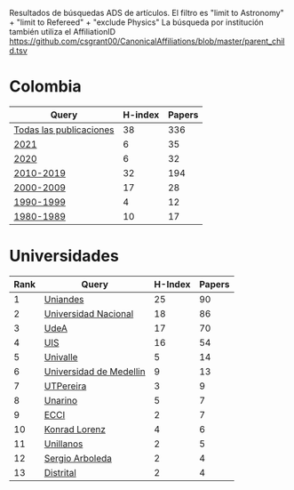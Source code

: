 Resultados de búsquedas ADS de artículos. El filtro es "limit to Astronomy" + "limit to Refereed" + "exclude Physics" 
La búsqueda por institución también utiliza el AffiliationID https://github.com/csgrant00/CanonicalAffiliations/blob/master/parent_child.tsv

# Colombia

Query | H-index | Papers |
 ---- | ---- | ---- |
 [Todas las publicaciones](https://ui.adsabs.harvard.edu/search/filter_database_fq_database=NOT&filter_database_fq_database=((database%3A%22astronomy%22)%20NOT%20database%3A%22physics%22)&filter_database_fq_database=database%3A%22general%22&filter_property_fq_property=AND&filter_property_fq_property=property%3A%22refereed%22&fq=%7B!type%3Daqp%20v%3D%24fq_database%7D&fq=%7B!type%3Daqp%20v%3D%24fq_property%7D&fq_database=(((database%3A%22astronomy%22)%20NOT%20database%3A%22physics%22)%20NOT%20database%3A%22general%22)&fq_property=(property%3A%22refereed%22)&q=(((aff%3A%22Colombia%22%20AND%20aff%3A%22Universidad%20del%20Valle%22)%20OR%20aff_id%3A%20A03111%20OR%20(aff%3A%22Colombia%22%20AND%20aff%3A%22Universidad%20de%20los%20Andes%22%20AND%20aff%3A%22Bogota%22)%20OR%20aff_id%3AA03106%20OR%20(aff%3A%22Colombia%22%20AND%20aff%3A%22Universidad%20Industrial%20de%20Santander%22)%20OR%20aff_id%3AA03114%20OR%20(aff%3A%22Colombia%22%20AND%20aff%3A%22Universidad%20Nacional%20de%20Colombia%22)%20OR%20aff_id%3AA03115%20OR%20(aff%3A%22Colombia%22%20AND%20aff%3A%22Universidad%20de%20Antioquia%22%20)%20OR%20aff_id%3AA03104%20OR%20(aff%3A%22Colombia%22%20AND%20aff%3A%22Sergio%20Arboleda%22)%20OR%20(aff%3A%22Colombia%22%20AND%20aff%3A%22Universidad%20de%20los%20Llanos%22)%20%20OR%20(aff%3A%22Colombia%22%20AND%20aff%3A%22ECCI%22)%20%20OR%20(aff%3A%22Colombia%22%20AND%20aff%3A%22Konrad%20Lorenz%22)%20OR%20(aff%3A%22Colombia%22%20AND%20aff%3A%22University%20of%20Nari%C3%B1o%22)%20OR%20aff_id%3A%20A03108%20OR%20aff_id%3AA03102%20OR%20aff_id%3AA03103%20%20OR%20aff_id%3AA03104%20OR%20aff_id%3AA03105%20OR%20aff_id%3AA03106%20OR%20aff_id%3AA03107%20OR%20aff_id%3AA03108%20OR%20aff_id%3AA03109%20%20OR%20aff_id%3A%20A03110%20OR%20aff_id%3A%20A03112%20OR%20aff_id%3A%20A03113%20OR%20aff_id%3A%20A03114%20OR%20aff_id%3A%20A03115%20OR%20aff_id%3A%20A03116%20OR%20aff_id%3A%20A03117%20OR%20aff_id%3A%20A03118))&sort=date%20desc%2C%20bibcode%20desc&p_=0)   | 38 | 336 |
[2021](https://ui.adsabs.harvard.edu/search/filter_property_fq_property=AND&filter_property_fq_property=property%3A%22refereed%22&fq=%7B!type%3Daqp%20v%3D%24fq_database%7D&fq=%7B!type%3Daqp%20v%3D%24fq_property%7D&fq_database=(((*%3A*%20NOT%20database%3A%22physics%22))%20AND%20database%3A%22astronomy%22)&fq_property=(property%3A%22refereed%22)&p_=0&q=(((aff%3A%22Colombia%22%20AND%20aff%3A%22Universidad%20del%20Valle%22)%20OR%20aff_id%3A%20A03111%20OR%20(aff%3A%22Colombia%22%20AND%20aff%3A%22Universidad%20de%20los%20Andes%22%20AND%20aff%3A%22Bogota%22)%20OR%20aff_id%3AA03106%20OR%20(aff%3A%22Colombia%22%20AND%20aff%3A%22Universidad%20Industrial%20de%20Santander%22)%20OR%20aff_id%3AA03114%20OR%20(aff%3A%22Colombia%22%20AND%20aff%3A%22Universidad%20Nacional%20de%20Colombia%22)%20OR%20aff_id%3AA03115%20OR%20(aff%3A%22Colombia%22%20AND%20aff%3A%22Universidad%20de%20Antioquia%22%20)%20OR%20aff_id%3AA03104%20OR%20(aff%3A%22Colombia%22%20AND%20aff%3A%22Sergio%20Arboleda%22)%20OR%20(aff%3A%22Colombia%22%20AND%20aff%3A%22Universidad%20de%20los%20Llanos%22)%20%20OR%20(aff%3A%22Colombia%22%20AND%20aff%3A%22ECCI%22)%20%20OR%20(aff%3A%22Colombia%22%20AND%20aff%3A%22Konrad%20Lorenz%22)%20OR%20aff_id%3AA03102%20OR%20aff_id%3AA03103%20%20OR%20aff_id%3AA03104%20OR%20aff_id%3AA03105%20OR%20aff_id%3AA03106%20OR%20aff_id%3AA03107%20OR%20aff_id%3AA03108%20OR%20aff_id%3AA03109%20%20OR%20aff_id%3A%20A03110%20OR%20aff_id%3A%20A03112%20OR%20aff_id%3A%20A03113%20OR%20aff_id%3A%20A03114%20OR%20aff_id%3A%20A03115%20OR%20aff_id%3A%20A03116%20OR%20aff_id%3A%20A03117%20OR%20aff_id%3A%20A03118)%20AND%20year%3A2021-2021)&sort=date%20desc%2C%20bibcode%20desc)   | 6 | 35 |
[2020](https://ui.adsabs.harvard.edu/search/filter_property_fq_property=AND&filter_property_fq_property=property%3A%22refereed%22&fq=%7B!type%3Daqp%20v%3D%24fq_database%7D&fq=%7B!type%3Daqp%20v%3D%24fq_property%7D&fq_database=(((*%3A*%20NOT%20database%3A%22physics%22))%20AND%20database%3A%22astronomy%22)&fq_property=(property%3A%22refereed%22)&q=(((aff%3A%22Colombia%22%20AND%20aff%3A%22Universidad%20del%20Valle%22)%20OR%20aff_id%3A%20A03111%20OR%20(aff%3A%22Colombia%22%20AND%20aff%3A%22Universidad%20de%20los%20Andes%22%20AND%20aff%3A%22Bogota%22)%20OR%20aff_id%3AA03106%20OR%20(aff%3A%22Colombia%22%20AND%20aff%3A%22Universidad%20Industrial%20de%20Santander%22)%20OR%20aff_id%3AA03114%20OR%20(aff%3A%22Colombia%22%20AND%20aff%3A%22Universidad%20Nacional%20de%20Colombia%22)%20OR%20aff_id%3AA03115%20OR%20(aff%3A%22Colombia%22%20AND%20aff%3A%22Universidad%20de%20Antioquia%22%20)%20OR%20aff_id%3AA03104%20OR%20(aff%3A%22Colombia%22%20AND%20aff%3A%22Sergio%20Arboleda%22)%20OR%20(aff%3A%22Colombia%22%20AND%20aff%3A%22Universidad%20de%20los%20Llanos%22)%20%20OR%20(aff%3A%22Colombia%22%20AND%20aff%3A%22ECCI%22)%20%20OR%20(aff%3A%22Colombia%22%20AND%20aff%3A%22Konrad%20Lorenz%22)%20OR%20aff_id%3AA03102%20OR%20aff_id%3AA03103%20%20OR%20aff_id%3AA03104%20OR%20aff_id%3AA03105%20OR%20aff_id%3AA03106%20OR%20aff_id%3AA03107%20OR%20aff_id%3AA03108%20OR%20aff_id%3AA03109%20%20OR%20aff_id%3A%20A03110%20OR%20aff_id%3A%20A03112%20OR%20aff_id%3A%20A03113%20OR%20aff_id%3A%20A03114%20OR%20aff_id%3A%20A03115%20OR%20aff_id%3A%20A03116%20OR%20aff_id%3A%20A03117%20OR%20aff_id%3A%20A03118)%20AND%20year%3A2020-2020)&sort=date%20desc%2C%20bibcode%20desc&p_=0)  | 6 | 32 |
[2010-2019](https://ui.adsabs.harvard.edu/search/filter_property_fq_property=AND&filter_property_fq_property=property%3A%22refereed%22&fq=%7B!type%3Daqp%20v%3D%24fq_database%7D&fq=%7B!type%3Daqp%20v%3D%24fq_property%7D&fq_database=(((*%3A*%20NOT%20database%3A%22physics%22))%20AND%20database%3A%22astronomy%22)&fq_property=(property%3A%22refereed%22)&q=(((aff%3A%22Colombia%22%20AND%20aff%3A%22Universidad%20del%20Valle%22)%20OR%20aff_id%3A%20A03111%20OR%20(aff%3A%22Colombia%22%20AND%20aff%3A%22Universidad%20de%20los%20Andes%22%20AND%20aff%3A%22Bogota%22)%20OR%20aff_id%3AA03106%20OR%20(aff%3A%22Colombia%22%20AND%20aff%3A%22Universidad%20Industrial%20de%20Santander%22)%20OR%20aff_id%3AA03114%20OR%20(aff%3A%22Colombia%22%20AND%20aff%3A%22Universidad%20Nacional%20de%20Colombia%22)%20OR%20aff_id%3AA03115%20OR%20(aff%3A%22Colombia%22%20AND%20aff%3A%22Universidad%20de%20Antioquia%22%20)%20OR%20aff_id%3AA03104%20OR%20(aff%3A%22Colombia%22%20AND%20aff%3A%22Sergio%20Arboleda%22)%20OR%20(aff%3A%22Colombia%22%20AND%20aff%3A%22Universidad%20de%20los%20Llanos%22)%20%20OR%20(aff%3A%22Colombia%22%20AND%20aff%3A%22ECCI%22)%20%20OR%20(aff%3A%22Colombia%22%20AND%20aff%3A%22Konrad%20Lorenz%22)%20OR%20aff_id%3AA03102%20OR%20aff_id%3AA03103%20%20OR%20aff_id%3AA03104%20OR%20aff_id%3AA03105%20OR%20aff_id%3AA03106%20OR%20aff_id%3AA03107%20OR%20aff_id%3AA03108%20OR%20aff_id%3AA03109%20%20OR%20aff_id%3A%20A03110%20OR%20aff_id%3A%20A03112%20OR%20aff_id%3A%20A03113%20OR%20aff_id%3A%20A03114%20OR%20aff_id%3A%20A03115%20OR%20aff_id%3A%20A03116%20OR%20aff_id%3A%20A03117%20OR%20aff_id%3A%20A03118)%20AND%20year%3A2010-2019)&sort=date%20desc%2C%20bibcode%20desc&p_=0)  | 32 | 194 |
[2000-2009](https://ui.adsabs.harvard.edu/search/filter_property_fq_property=AND&filter_property_fq_property=property%3A%22refereed%22&fq=%7B!type%3Daqp%20v%3D%24fq_database%7D&fq=%7B!type%3Daqp%20v%3D%24fq_property%7D&fq_database=(((*%3A*%20NOT%20database%3A%22physics%22))%20AND%20database%3A%22astronomy%22)&fq_property=(property%3A%22refereed%22)&q=(((aff%3A%22Colombia%22%20AND%20aff%3A%22Universidad%20del%20Valle%22)%20OR%20aff_id%3A%20A03111%20OR%20(aff%3A%22Colombia%22%20AND%20aff%3A%22Universidad%20de%20los%20Andes%22%20AND%20aff%3A%22Bogota%22)%20OR%20aff_id%3AA03106%20OR%20(aff%3A%22Colombia%22%20AND%20aff%3A%22Universidad%20Industrial%20de%20Santander%22)%20OR%20aff_id%3AA03114%20OR%20(aff%3A%22Colombia%22%20AND%20aff%3A%22Universidad%20Nacional%20de%20Colombia%22)%20OR%20aff_id%3AA03115%20OR%20(aff%3A%22Colombia%22%20AND%20aff%3A%22Universidad%20de%20Antioquia%22%20)%20OR%20aff_id%3AA03104%20OR%20(aff%3A%22Colombia%22%20AND%20aff%3A%22Sergio%20Arboleda%22)%20OR%20(aff%3A%22Colombia%22%20AND%20aff%3A%22Universidad%20de%20los%20Llanos%22)%20%20OR%20(aff%3A%22Colombia%22%20AND%20aff%3A%22ECCI%22)%20%20OR%20(aff%3A%22Colombia%22%20AND%20aff%3A%22Konrad%20Lorenz%22)%20OR%20aff_id%3AA03102%20OR%20aff_id%3AA03103%20%20OR%20aff_id%3AA03104%20OR%20aff_id%3AA03105%20OR%20aff_id%3AA03106%20OR%20aff_id%3AA03107%20OR%20aff_id%3AA03108%20OR%20aff_id%3AA03109%20%20OR%20aff_id%3A%20A03110%20OR%20aff_id%3A%20A03112%20OR%20aff_id%3A%20A03113%20OR%20aff_id%3A%20A03114%20OR%20aff_id%3A%20A03115%20OR%20aff_id%3A%20A03116%20OR%20aff_id%3A%20A03117%20OR%20aff_id%3A%20A03118)%20AND%20year%3A2000-2009)&sort=date%20desc%2C%20bibcode%20desc&p_=0)  | 17| 28 |
[1990-1999](https://ui.adsabs.harvard.edu/search/filter_property_fq_property=AND&filter_property_fq_property=property%3A%22refereed%22&fq=%7B!type%3Daqp%20v%3D%24fq_database%7D&fq=%7B!type%3Daqp%20v%3D%24fq_property%7D&fq_database=(((*%3A*%20NOT%20database%3A%22physics%22))%20AND%20database%3A%22astronomy%22)&fq_property=(property%3A%22refereed%22)&q=(((aff%3A%22Colombia%22%20AND%20aff%3A%22Universidad%20del%20Valle%22)%20OR%20aff_id%3A%20A03111%20OR%20(aff%3A%22Colombia%22%20AND%20aff%3A%22Universidad%20de%20los%20Andes%22%20AND%20aff%3A%22Bogota%22)%20OR%20aff_id%3AA03106%20OR%20(aff%3A%22Colombia%22%20AND%20aff%3A%22Universidad%20Industrial%20de%20Santander%22)%20OR%20aff_id%3AA03114%20OR%20(aff%3A%22Colombia%22%20AND%20aff%3A%22Universidad%20Nacional%20de%20Colombia%22)%20OR%20aff_id%3AA03115%20OR%20(aff%3A%22Colombia%22%20AND%20aff%3A%22Universidad%20de%20Antioquia%22%20)%20OR%20aff_id%3AA03104%20OR%20(aff%3A%22Colombia%22%20AND%20aff%3A%22Sergio%20Arboleda%22)%20OR%20(aff%3A%22Colombia%22%20AND%20aff%3A%22Universidad%20de%20los%20Llanos%22)%20%20OR%20(aff%3A%22Colombia%22%20AND%20aff%3A%22ECCI%22)%20%20OR%20(aff%3A%22Colombia%22%20AND%20aff%3A%22Konrad%20Lorenz%22)%20OR%20aff_id%3AA03102%20OR%20aff_id%3AA03103%20%20OR%20aff_id%3AA03104%20OR%20aff_id%3AA03105%20OR%20aff_id%3AA03106%20OR%20aff_id%3AA03107%20OR%20aff_id%3AA03108%20OR%20aff_id%3AA03109%20%20OR%20aff_id%3A%20A03110%20OR%20aff_id%3A%20A03112%20OR%20aff_id%3A%20A03113%20OR%20aff_id%3A%20A03114%20OR%20aff_id%3A%20A03115%20OR%20aff_id%3A%20A03116%20OR%20aff_id%3A%20A03117%20OR%20aff_id%3A%20A03118)%20AND%20year%3A1990-1999)&sort=date%20desc%2C%20bibcode%20desc&p_=0)  | 4 | 12 |
[1980-1989](https://ui.adsabs.harvard.edu/search/filter_property_fq_property=AND&filter_property_fq_property=property%3A%22refereed%22&fq=%7B!type%3Daqp%20v%3D%24fq_database%7D&fq=%7B!type%3Daqp%20v%3D%24fq_property%7D&fq_database=(((*%3A*%20NOT%20database%3A%22physics%22))%20AND%20database%3A%22astronomy%22)&fq_property=(property%3A%22refereed%22)&q=(((aff%3A%22Colombia%22%20AND%20aff%3A%22Universidad%20del%20Valle%22)%20OR%20aff_id%3A%20A03111%20OR%20(aff%3A%22Colombia%22%20AND%20aff%3A%22Universidad%20de%20los%20Andes%22%20AND%20aff%3A%22Bogota%22)%20OR%20aff_id%3AA03106%20OR%20(aff%3A%22Colombia%22%20AND%20aff%3A%22Universidad%20Industrial%20de%20Santander%22)%20OR%20aff_id%3AA03114%20OR%20(aff%3A%22Colombia%22%20AND%20aff%3A%22Universidad%20Nacional%20de%20Colombia%22)%20OR%20aff_id%3AA03115%20OR%20(aff%3A%22Colombia%22%20AND%20aff%3A%22Universidad%20de%20Antioquia%22%20)%20OR%20aff_id%3AA03104%20OR%20(aff%3A%22Colombia%22%20AND%20aff%3A%22Sergio%20Arboleda%22)%20OR%20(aff%3A%22Colombia%22%20AND%20aff%3A%22Universidad%20de%20los%20Llanos%22)%20%20OR%20(aff%3A%22Colombia%22%20AND%20aff%3A%22ECCI%22)%20%20OR%20(aff%3A%22Colombia%22%20AND%20aff%3A%22Konrad%20Lorenz%22)%20OR%20aff_id%3AA03102%20OR%20aff_id%3AA03103%20%20OR%20aff_id%3AA03104%20OR%20aff_id%3AA03105%20OR%20aff_id%3AA03106%20OR%20aff_id%3AA03107%20OR%20aff_id%3AA03108%20OR%20aff_id%3AA03109%20%20OR%20aff_id%3A%20A03110%20OR%20aff_id%3A%20A03112%20OR%20aff_id%3A%20A03113%20OR%20aff_id%3A%20A03114%20OR%20aff_id%3A%20A03115%20OR%20aff_id%3A%20A03116%20OR%20aff_id%3A%20A03117%20OR%20aff_id%3A%20A03118)%20AND%20year%3A1980-1989)&sort=date%20desc%2C%20bibcode%20desc&p_=0)  | 10 | 17 |

# Universidades

Rank | Query | H-Index | Papers |
---- | ---- | ---- | ---- |
1 | [Uniandes](https://ui.adsabs.harvard.edu/search/filter_property_fq_property=AND&filter_property_fq_property=property%3A%22refereed%22&fq=%7B!type%3Daqp%20v%3D%24fq_database%7D&fq=%7B!type%3Daqp%20v%3D%24fq_property%7D&fq_database=(((*%3A*%20NOT%20database%3A%22physics%22))%20AND%20database%3A%22astronomy%22)&fq_property=(property%3A%22refereed%22)&q=(aff%3A%22Colombia%22%20AND%20aff%3A%22Universidad%20de%20los%20Andes%22%20AND%20aff%3A%22Bogota%22)%20OR%20aff_id%3AA03106&sort=date%20desc%2C%20bibcode%20desc&p_=0)  | 25 | 90 |
2 | [Universidad Nacional](https://ui.adsabs.harvard.edu/search/filter_property_fq_property=AND&filter_property_fq_property=property%3A%22refereed%22&fq=%7B!type%3Daqp%20v%3D%24fq_database%7D&fq=%7B!type%3Daqp%20v%3D%24fq_property%7D&fq_database=(((*%3A*%20NOT%20database%3A%22physics%22))%20AND%20database%3A%22astronomy%22)&fq_property=(property%3A%22refereed%22)&q=(aff%3A%22Colombia%22%20AND%20aff%3A%22Universidad%20Nacional%20de%20Colombia%22)%20OR%20aff_id%3AA03115&sort=date%20desc%2C%20bibcode%20desc&p_=0)  |18 | 86 |
3 | [UdeA](https://ui.adsabs.harvard.edu/search/filter_property_fq_property=AND&filter_property_fq_property=property%3A%22refereed%22&fq=%7B!type%3Daqp%20v%3D%24fq_database%7D&fq=%7B!type%3Daqp%20v%3D%24fq_property%7D&fq_database=((database%3A%22astronomy%22)%20NOT%20database%3A%22physics%22%20NOT%20database%3A%22general%22)&fq_property=(property%3A%22refereed%22)&q=(aff%3A%22Colombia%22%20AND%20aff%3A%22Universidad%20de%20Antioquia%22%20)%20OR%20aff_id%3AA03104%09&sort=date%20desc%2C%20bibcode%20desc&p_=0) | 17| 70 |
4 | [UIS](https://ui.adsabs.harvard.edu/search/filter_property_fq_property=AND&filter_property_fq_property=property%3A%22refereed%22&fq=%7B!type%3Daqp%20v%3D%24fq_database%7D&fq=%7B!type%3Daqp%20v%3D%24fq_property%7D&fq_database=((database%3A%22astronomy%22)%20NOT%20database%3A%22physics%22%20NOT%20database%3A%22general%22)&fq_property=(property%3A%22refereed%22)&q=(aff%3A%22Colombia%22%20AND%20aff%3A%22Universidad%20Industrial%20de%20Santander%22)%20OR%20aff_id%3AA03114&sort=date%20desc%2C%20bibcode%20desc&p_=0)| 16 | 54 |
5 | [Univalle](https://ui.adsabs.harvard.edu/search/filter_property_fq_property=AND&filter_property_fq_property=property%3A%22refereed%22&fq=%7B!type%3Daqp%20v%3D%24fq_database%7D&fq=%7B!type%3Daqp%20v%3D%24fq_property%7D&fq_database=((database%3A%22astronomy%22)%20NOT%20database%3A%22physics%22%20NOT%20database%3A%22general%22)&fq_property=(property%3A%22refereed%22)&q=(aff%3A%22Colombia%22%20AND%20aff%3A%22Universidad%20del%20Valle%22)%20OR%20aff_id%3A%20A03111&sort=date%20desc%2C%20bibcode%20desc&p_=0)| 5 | 14 |
6 | [Universidad de Medellin](https://ui.adsabs.harvard.edu/search/filter_property_fq_property=NOT&filter_property_fq_property=*%3A*&filter_property_fq_property=property%3A%22notrefereed%22&fq=%7B!type%3Daqp%20v%3D%24fq_database%7D&fq=%7B!type%3Daqp%20v%3D%24fq_property%7D&fq_database=(*%3A*%20NOT%20database%3A%22physics%22%20NOT%20database%3A%22general%22)&fq_property=(*%3A*%20NOT%20property%3A%22notrefereed%22)&q=(aff%3A%22Colombia%22%20AND%20aff%3A%22Universidad%20de%20Medellin%22)%20&sort=date%20desc%2C%20bibcode%20desc&p_=0)| 9 | 13 |
7 | [UTPereira](https://ui.adsabs.harvard.edu/search/filter_property_fq_property=NOT&filter_property_fq_property=*%3A*&filter_property_fq_property=property%3A%22notrefereed%22&fq=%7B!type%3Daqp%20v%3D%24fq_database%7D&fq=%7B!type%3Daqp%20v%3D%24fq_property%7D&fq_database=((database%3A%22astronomy%22)%20NOT%20database%3A%22physics%22%20NOT%20database%3A%22general%22)&fq_property=(*%3A*%20NOT%20property%3A%22notrefereed%22)&q=(aff%3A%22Colombia%22%20AND%20aff%3A%22Universidad%20Tecnol%C3%B3gica%20de%20Pereira%22)%20OR%20aff_id%3A%20A03118%09&sort=date%20desc%2C%20bibcode%20desc&p_=0)| 3 | 9 |
8 | [Unarino](https://ui.adsabs.harvard.edu/search/filter_property_fq_property=NOT&filter_property_fq_property=*%3A*&filter_property_fq_property=property%3A%22notrefereed%22&fq=%7B!type%3Daqp%20v%3D%24fq_database%7D&fq=%7B!type%3Daqp%20v%3D%24fq_property%7D&fq_database=((database%3A%22astronomy%22)%20NOT%20database%3A%22physics%22%20NOT%20database%3A%22general%22)&fq_property=(*%3A*%20NOT%20property%3A%22notrefereed%22)&q=(aff%3A%22Colombia%22%20AND%20aff%3A%22University%20of%20Nari%C3%B1o%22)%20OR%20aff_id%3A%20A03108&sort=date%20desc%2C%20bibcode%20desc&p_=0) | 5 | 7 |
9 | [ECCI](https://ui.adsabs.harvard.edu/search/filter_property_fq_property=NOT&filter_property_fq_property=*%3A*&filter_property_fq_property=property%3A%22notrefereed%22&fq=%7B!type%3Daqp%20v%3D%24fq_database%7D&fq=%7B!type%3Daqp%20v%3D%24fq_property%7D&fq_database=((database%3A%22astronomy%22)%20NOT%20database%3A%22physics%22%20NOT%20database%3A%22general%22)&fq_property=(*%3A*%20NOT%20property%3A%22notrefereed%22)&q=(aff%3A%22Colombia%22%20AND%20aff%3A%22ECCI%22)%20&sort=date%20desc%2C%20bibcode%20desc&p_=0)| 2 | 7 |
10 | [Konrad Lorenz](https://ui.adsabs.harvard.edu/search/filter_property_fq_property=NOT&filter_property_fq_property=*%3A*&filter_property_fq_property=property%3A%22notrefereed%22&fq=%7B!type%3Daqp%20v%3D%24fq_database%7D&fq=%7B!type%3Daqp%20v%3D%24fq_property%7D&fq_database=((database%3A%22astronomy%22)%20NOT%20database%3A%22physics%22%20NOT%20database%3A%22general%22)&fq_property=(*%3A*%20NOT%20property%3A%22notrefereed%22)&q=aff%3A%22Colombia%22%20AND%20aff%3A%22Konrad%20Lorenz%22&sort=date%20desc%2C%20bibcode%20desc&p_=0)| 4 | 6 |
11 | [Unillanos](https://ui.adsabs.harvard.edu/search/filter_property_fq_property=AND&filter_property_fq_property=property%3A%22refereed%22&fq=%7B!type%3Daqp%20v%3D%24fq_database%7D&fq=%7B!type%3Daqp%20v%3D%24fq_property%7D&fq_database=((database%3A%22astronomy%22)%20NOT%20database%3A%22physics%22%20NOT%20database%3A%22general%22)&fq_property=(property%3A%22refereed%22)&q=(aff%3A%22Colombia%22%20AND%20aff%3A%22Universidad%20de%20los%20Llanos%22)%20&sort=date%20desc%2C%20bibcode%20desc&p_=0)| 2 | 5 | 
12 | [Sergio Arboleda](https://ui.adsabs.harvard.edu/search/filter_property_fq_property=AND&filter_property_fq_property=property%3A%22refereed%22&fq=%7B!type%3Daqp%20v%3D%24fq_database%7D&fq=%7B!type%3Daqp%20v%3D%24fq_property%7D&fq_database=((database%3A%22astronomy%22)%20NOT%20database%3A%22physics%22)&fq_property=(property%3A%22refereed%22)&q=(aff%3A%22Colombia%22%20AND%20aff%3A%22Sergio%20Arboleda%22)%20&sort=date%20desc%2C%20bibcode%20desc&p_=0)| 2 | 4 |
13 | [Distrital](https://ui.adsabs.harvard.edu/search/filter_property_fq_property=NOT&filter_property_fq_property=*%3A*&filter_property_fq_property=property%3A%22notrefereed%22&fq=%7B!type%3Daqp%20v%3D%24fq_database%7D&fq=%7B!type%3Daqp%20v%3D%24fq_property%7D&fq_database=((database%3A%22astronomy%22)%20NOT%20database%3A%22physics%22%20NOT%20database%3A%22general%22)&fq_property=(*%3A*%20NOT%20property%3A%22notrefereed%22)&q=aff%3A%22Colombia%22%20AND%20aff%3A%22Universidad%20Distrital%22&sort=date%20desc%2C%20bibcode%20desc&p_=0)| 2 | 4 |

